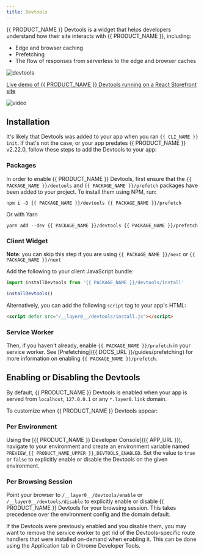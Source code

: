 ```yaml
---
title: Devtools
---
```


{{ PRODUCT_NAME }} Devtools is a widget that helps developers understand how their site interacts with {{ PRODUCT_NAME }}, including:

- Edge and browser caching
- Prefetching
- The flow of responses from serverless to the edge and browser caches

![devtools](/images/devtools/devtools.png?width=275)

[Live demo of {{ PRODUCT_NAME }} Devtools running on a React Storefront site](https://demo.reactstorefront.io/__layer0__/devtools/enable)

![video](https://www.youtube.com/watch?v=xXWSGIfe9sI)

## Installation

It's likely that Devtools was added to your app when you ran `{{ CLI_NAME }} init`. If that's not the case, or your app predates {{ PRODUCT_NAME }} v2.22.0, follow these steps to add the Devtools to your app:

### Packages

In order to enable {{ PRODUCT_NAME }} Devtools, first ensure that the `{{ PACKAGE_NAME }}/devtools` and `{{ PACKAGE_NAME }}/prefetch` packages have been added to your project. To install them using NPM, run:

```
npm i -D {{ PACKAGE_NAME }}/devtools {{ PACKAGE_NAME }}/prefetch
```

Or with Yarn

```
yarn add --dev {{ PACKAGE_NAME }}/devtools {{ PACKAGE_NAME }}/prefetch
```

### Client Widget

**Note**: you can skip this step if you are using `{{ PACKAGE_NAME }}/next` or `{{ PACKAGE_NAME }}/nuxt`

Add the following to your client JavaScript bundle:

```js
import installDevtools from '{{ PACKAGE_NAME }}/devtools/install'

installDevtools()
```

Alternatively, you can add the following `script` tag to your app's HTML:

```html
<script defer src="/__layer0__/devtools/install.js"></script>
```

### Service Worker

Then, if you haven't already, enable `{{ PACKAGE_NAME }}/prefetch` in your service worker. See [Prefetching]({{ DOCS_URL }}/guides/prefetching) for more information on enabling `{{ PACKAGE_NAME }}/prefetch`.

## Enabling or Disabling the Devtools

By default, {{ PRODUCT_NAME }} Devtools is enabled when your app is served from `localhost`, `127.0.0.1` or any `*.layer0.link` domain.

To customize when {{ PRODUCT_NAME }} Devtools appear:

### Per Environment

Using the [{{ PRODUCT_NAME }} Developer Console]({{ APP_URL }}), navigate to your environment and create an environment variable named `PREVIEW_{{ PRODUCT_NAME_UPPER }}_DEVTOOLS_ENABLED`. Set the value to `true` or `false` to explicitly enable or disable the Devtools on the given environment.

### Per Browsing Session

Point your browser to `/__layer0__/devtools/enable` or `/__layer0__/devtools/disable` to explicitly enable or disable {{ PRODUCT_NAME }} Devtools for your browsing session. This takes precedence over the environment config and the domain default.

If the Devtools were previously enabled and you disable them, you may want to remove the service worker to get rid of the Devtools-specific route handlers that were installed on-demand when enabling it. This can be done using the Application tab in Chrome Developer Tools.
